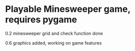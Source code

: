 # Playable Minesweeper game, requires pygame

0.2 minesweeper grid and check function done

0.6 graphics added, working on game features
